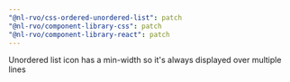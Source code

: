 ```yaml
---
"@nl-rvo/css-ordered-unordered-list": patch
"@nl-rvo/component-library-css": patch
"@nl-rvo/component-library-react": patch
---
```


Unordered list icon has a min-width so it's always displayed over multiple lines
